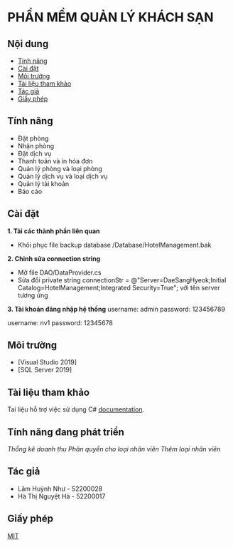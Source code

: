 # PHẦN MỀM QUẢN LÝ KHÁCH SẠN
## Nội dung

* [Tính năng](#Tính-năng)
* [Cài đặt](#Cài-đặt)
* [Môi trường](#Môi-trường)
* [Tài liệu tham khảo](#Tài-liệu-tham-khảo)
* [Tác giả](#Tác-giả)
* [Giấy phép](#Giấy-phép)

## Tính năng

* Đặt phòng
* Nhận phòng
* Đặt dịch vụ
* Thanh toán và in hóa đơn
* Quản lý phòng và loại phòng
* Quản lý dịch vụ và loại dịch vụ
* Quản lý tài khoản
* Báo cáo 

## Cài đặt

**1. Tải các thành phần liên quan**

* Khôi phục file backup database /Database/HotelManagement.bak

**2. Chỉnh sửa connection string**

* Mở file DAO/DataProvider.cs 
* Sửa đổi  private string connectionStr = @"Server=DaeSangHyeok;Initial Catalog=HotelManagement;Integrated Security=True";
với tên server tương ứng

**3. Tài khoản đăng nhập hệ thống**
username: admin
password: 123456789

username: nv1
password: 12345678

## Môi trường

* [Visual Studio 2019]
* [SQL Server 2019]

## Tài liệu tham khảo

Tai liệu hỗ trợ việc sử dụng C# [documentation](https://docs.microsoft.com/en-us/dotnet/csharp/).

## Tính năng đang phát triển
*Thống kê doanh thu*
*Phân quyền cho loại nhân viên*
*Thêm loại nhân viên*

## Tác giả

* Lâm Huỳnh Như - 52200028
* Hà Thị Nguyệt Hà - 52200017

## Giấy phép

[MIT](https://opensource.org/licenses/MIT)
